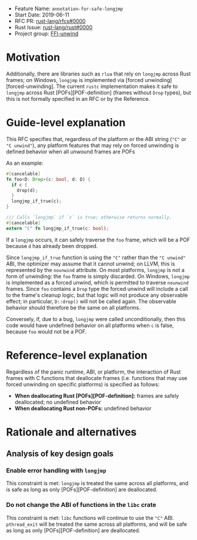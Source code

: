 - Feature Name: `annotation-for-safe-longjmp`
- Start Date: 2019-06-11
- RFC PR: [rust-lang/rfcs#0000](https://github.com/rust-lang/rfcs/pull/0000)
- Rust Issue: [rust-lang/rust#0000](https://github.com/rust-lang/rust/issues/0000)
- Project group: [FFI-unwind][project-group]

 [project-group]: https://github.com/rust-lang/project-ffi-unwind

 <!-- TODO for now, content is copied from prior drafts of the "C unwind" RFC. -->

# Motivation
[motivation]: #motivation

Additionally, there are libraries such as `rlua` that rely on `longjmp` across
Rust frames; on Windows, `longjmp` is implemented via [forced
unwinding][forced-unwinding]. The current `rustc` implementation makes it safe
to `longjmp` across Rust [POFs][POF-definition] (frames without `Drop` types),
but this is not formally specified in an RFC or by the Reference.

# Guide-level explanation
[guide-level-explanation]: #guide-level-explanation

This RFC specifies that, regardless of the platform or the ABI string (`"C"` or
`"C unwind"`), any platform features that may rely on forced unwinding is
defined behavior when all unwound frames are POFs

As an example:

```rust
#[cancelable]
fn foo<D: Drop>(c: bool, d: D) {
  if c {
    drop(d);
  }
  longjmp_if_true(c);
}

/// Calls `longjmp` if `c` is true; otherwise returns normally.
#[cancelable]
extern "C" fn longjmp_if_true(c: bool);
```

If a `longjmp` occurs, it can safely traverse the `foo` frame, which will be a
POF because `d` has already been dropped.

Since `longjmp_if_true` function is using the `"C"` rather than the `"C
unwind"` ABI, the optimizer may assume that it cannot unwind; on LLVM, this is
represented by the `nounwind` attribute. On most platforms, `longjmp` is not a
form of unwinding: the `foo` frame is simply discarded. On Windows, `longjmp`
is implemented as a forced unwind, which is permitted to traverse `nounwind`
frames. Since `foo` contains a `Drop` type the forced unwind will include a
call to the frame's cleanup logic, but that logic will not produce any
observable effect; in particular, `D::drop()` will not be called again. The
observable behavior should therefore be the same on all platforms.

Conversely, if, due to a bug, `longjmp` were called unconditionally, then this
code would have undefined behavior on all platforms when `c` is false, because
`foo` would not be a POF.

<!-- TODO the above only talks about UB, but we want warnings to be more
conservative: the compiler should warn in any scenario where a frame is not
guaranteed to be a POF at the time it calls a "cancelable" function. -->

# Reference-level explanation
[reference-level-explanation]: #reference-level-explanation

Regardless of the panic runtime, ABI, or platform, the interaction of Rust
frames with C functions that deallocate frames (i.e. functions that may use
forced unwinding on specific platforms) is specified as follows:

* **When deallocating Rust [POFs][POF-definition]:** frames are safely
    deallocated; no undefined behavior
* **When deallocating Rust non-POFs:** undefined behavior

# Rationale and alternatives
[rationale-and-alternatives]: #rationale-and-alternatives

## Analysis of key design goals
[analysis-of-design-goals]: #analysis-of-design-goals

### Enable error handling with `longjmp`

This constraint is met: `longjmp` is treated the same across all platforms, and
is safe as long as only [POFs][POF-definition] are deallocated.

### Do not change the ABI of functions in the `libc` crate

This constraint is met: `libc` functions will continue to use the `"C"` ABI.
`pthread_exit` will be treated the same across all platforms, and will be safe
as long as only [POFs][POF-definition] are deallocated. 
